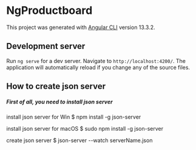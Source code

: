 # NgProductboard

This project was generated with [Angular CLI](https://github.com/angular/angular-cli) version 13.3.2.

## Development server

Run `ng serve` for a dev server. Navigate to `http://localhost:4200/`. The application will automatically reload if you change any of the source files.

## How to create json server

##### First of all, you need to install json server

install json server for Win
$ npm install -g json-server

install json server for macOS
$ sudo npm install -g json-server

create json server
$ json-server --watch serverName.json